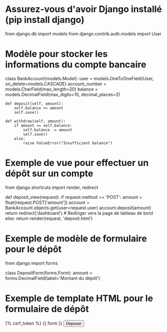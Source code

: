 # Assurez-vous d'avoir Django installé (pip install django)

from django.db import models
from django.contrib.auth.models import User

# Modèle pour stocker les informations du compte bancaire
class BankAccount(models.Model):
    user = models.OneToOneField(User, on_delete=models.CASCADE)
    account_number = models.CharField(max_length=20)
    balance = models.DecimalField(max_digits=10, decimal_places=2)

    def deposit(self, amount):
        self.balance += amount
        self.save()

    def withdraw(self, amount):
        if amount <= self.balance:
            self.balance -= amount
            self.save()
        else:
            raise ValueError("Insufficient balance")

# Exemple de vue pour effectuer un dépôt sur un compte
from django.shortcuts import render, redirect

def deposit_view(request):
    if request.method == 'POST':
        amount = float(request.POST['amount'])
        account = BankAccount.objects.get(user=request.user)
        account.deposit(amount)
        return redirect('dashboard')  # Rediriger vers la page de tableau de bord
    else:
        return render(request, 'deposit.html')

# Exemple de modèle de formulaire pour le dépôt
from django import forms

class DepositForm(forms.Form):
    amount = forms.DecimalField(label='Montant du dépôt')

# Exemple de template HTML pour le formulaire de dépôt
<!-- deposit.html -->
<form method="post" action="{% url 'deposit' %}">
    {% csrf_token %}
    {{ form }}
    <button type="submit">Déposer</button>
</form>
